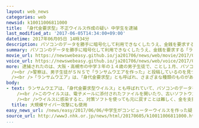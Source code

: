 ```yaml
---
layout: web_news
categories: web
newsid: k10011006811000
title: 「身代金要求型」不正ウイルス作成の疑い 中学生を逮捕
last_modified_at: '2017-06-05T14:34:00+09:00'
datetime: 2017年06月05日 14時34分
description: パソコンのデータを勝手に暗号化して利用できなくしたうえ、金銭を要求する「ランサムウエア」と呼ばれる不正なコンピューターウイルスを作成したなどとして、大阪の中学生が神奈川県警に逮捕されました。このウイルスを作成した疑いで逮捕されたのは全国で初めてです。
summary: パソコンのデータを勝手に暗号化して利用できなくしたうえ、金銭を要求する「ランサムウエア」と呼ばれる不正なコンピューターウイルスを作成したなどとして、大阪の中学生が神奈川県警に逮捕されました。このウイルスを作成した疑いで逮捕されたのは全国で初めてです。
movie_url: https://newswebeasy.github.io/ja201706/news/web/movie/2017/06/06/k10011006811000.mp4
voice_url: https://newswebeasy.github.io/ja201706/news/web/voice/2017/06/06/k10011006811000.mp3
more: 逮捕されたのは、大阪・高槻市の中学３年の１４歳の男子生徒で、ことし１月、パソコンのデータを勝手に暗号化して利用できなくしたうえ、金銭を要求する「ランサムウエア」と呼ばれる不正なウイルスを作成したなどとして、不正指令電磁的記録の作成などの疑いが持たれています。<br
  /><br />警察は、男子生徒がＳＮＳで「ランサムウエアを作った」と投稿しているのを見つけ、ことし４月、生徒の自宅を捜索した結果、自宅にあったパソコンにウイルスを作成した記録が残っていたということです。警察によりますと、このウイルスを作成した疑いで逮捕されたのは全国で初めてです。<br
  /><br />「ランサムウエア」は、「身代金要求型」とも呼ばれ、さまざまな種類のものがあり、先月、世界各地で相次いだ大規模なサイバー攻撃でも使用されていました。生徒が作成したウイルスは、ネット上に公開され繰り返しダウンロードされているということですが、これまでに被害は確認されていないということです。調べに対し「自分で作って知名度を上げたかった」と供述し、容疑を認めているということです。警察は、ウイルス作成の経緯などを調べています。
body:
- text: ランサムウエアは、「身代金要求型ウイルス」とも呼ばれていて、パソコンのデータを勝手に暗号化するなどして利用できなくしたうえで、解除するために金銭を要求してくるのが特徴です。<br
    /><br />このウイルスは、電子メールに添付されたファイルを開いたり、古いソフトウエアのパソコンでウェブサイトを閲覧したりすると感染するケースなどが確認されています。このウイルスは、さまざまな種類のものが見つかっていて、先月、世界各地で相次いだ大規模なサイバー攻撃でも使用され、元に戻す見返りにインターネット上の仮想通貨、「ビットコイン」で要求されるケースもあります。<br
    /><br />ウイルスに感染すると、対策ソフトを使っても元に戻すことは難しく、金を支払っても元に戻らなかったケースもあるということです。被害を防ぐためには、不審なメールは開かないことや、ソフトウエアのぜい弱性がわかったら、速やかに修正プログラムで最新の状態にすることが重要だということです。
  title: 大規模サイバー攻撃にも使用
easy_news_url: /news/easy/2017/06/06/中学生がコンピューターウイルスを作った疑い/
source_url: http://www3.nhk.or.jp/news/html/20170605/k10011006811000.html?utm_int=nsearch_contents_search-items_002
...
```

